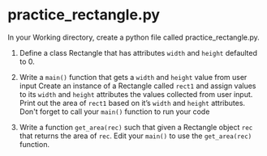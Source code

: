 # practice_rectangle.py

In your Working directory, create a python file called practice_rectangle.py.

1. Define a class Rectangle that has attributes `width` and `height` defaulted to 0.

2. Write a `main()` function that gets a `width` and `height` value from user input  Create an instance of a Rectangle called `rect1` and assign values to its `width` and `height` attributes the values collected from user input.  Print out the area of `rect1`
based on it’s `width` and `height` attributes.  Don't forget to call your `main()` function to run your code 

3. Write a function `get_area(rec)` such that given a Rectangle object `rec` that returns the area of `rec`.  Edit your `main()` to use the `get_area(rec)` function.

